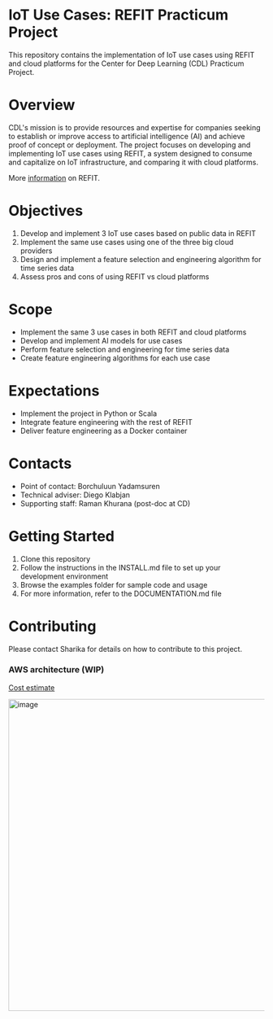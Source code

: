 # IoT Use Cases: REFIT Practicum Project
This repository contains the implementation of IoT use cases using REFIT and cloud platforms for the Center for Deep Learning (CDL) Practicum Project.

# Overview
CDL's mission is to provide resources and expertise for companies seeking to establish or improve access to artificial intelligence (AI) and achieve proof of concept or deployment. The project focuses on developing and implementing IoT use cases using REFIT, a system designed to consume and capitalize on IoT infrastructure, and comparing it with cloud platforms.

More [information](https://www.mccormick.northwestern.edu/research/deep-learning/projects/refit) on REFIT.

# Objectives
1. Develop and implement 3 IoT use cases based on public data in REFIT
2. Implement the same use cases using one of the three big cloud providers
3. Design and implement a feature selection and engineering algorithm for time series data
4. Assess pros and cons of using REFIT vs cloud platforms

# Scope
- Implement the same 3 use cases in both REFIT and cloud platforms
- Develop and implement AI models for use cases
- Perform feature selection and engineering for time series data
- Create feature engineering algorithms for each use case

# Expectations
- Implement the project in Python or Scala
- Integrate feature engineering with the rest of REFIT
- Deliver feature engineering as a Docker container

# Contacts
- Point of contact: Borchuluun Yadamsuren
- Technical adviser: Diego Klabjan
- Supporting staff: Raman Khurana (post-doc at CD)

# Getting Started
1. Clone this repository
2. Follow the instructions in the INSTALL.md file to set up your development environment
3. Browse the examples folder for sample code and usage
4. For more information, refer to the DOCUMENTATION.md file

# Contributing
Please contact Sharika for details on how to contribute to this project.

### AWS architecture (WIP)
[Cost estimate](https://calculator.aws/#/estimate?id=1483578a255cd885954239b93c9ac7045dd915bd)

<img width="613" alt="image" src="https://github.com/samswain2/CDL-UseCases/assets/113140351/df7f1658-4759-43fe-8698-952d9eda7fb3">
